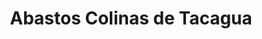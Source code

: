 ---
title: "Abastos Colinas de Tacagua"
url: /catia-la-mar/abastos-colinas-de-tacagua/
shop: Lebensmittel
---